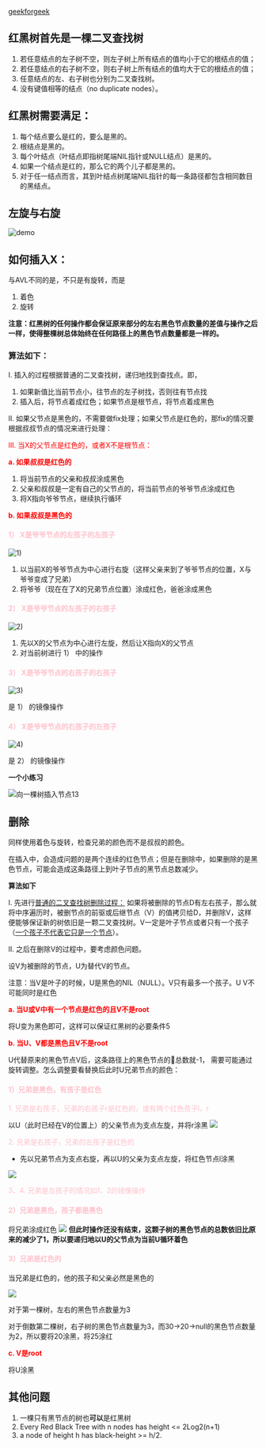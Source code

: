 [geekforgeek](https://www.geeksforgeeks.org/red-black-tree-set-1-introduction-2/)



## 红黑树首先是一棵二叉查找树

1. 若任意结点的左子树不空，则左子树上所有结点的值均小于它的根结点的值；
2. 若任意结点的右子树不空，则右子树上所有结点的值均大于它的根结点的值；
3. 任意结点的左、右子树也分别为二叉查找树。
4. 没有键值相等的结点（no duplicate nodes）。

## 红黑树需要满足：
1. 每个结点要么是红的，要么是黑的。  
2. 根结点是黑的。  
3. 每个叶结点（叶结点即指树尾端NIL指针或NULL结点）是黑的。  
4. 如果一个结点是红的，那么它的两个儿子都是黑的。
5. 对于任一结点而言，其到叶结点树尾端NIL指针的每一条路径都包含相同数目的黑结点。  

## 左旋与右旋

![demo](treerotation.gif)

## 如何插入X：
与AVL不同的是，不只是有旋转，而是

1. 着色
2. 旋转

**注意：红黑树的任何操作都会保证原来部分的左右黑色节点数量的差值与操作之后一样，使得整棵树总体始终在任何路径上的黑色节点数量都是一样的。**
### **算法如下：**

I. 插入的过程根据普通的二叉查找树，递归地找到查找点。即，

1. 如果新值比当前节点小，往节点的左子树找，否则往有节点找
2. 插入后，将节点着成红色；如果节点是根节点，将节点着成黑色

II. 如果父节点是黑色的，不需要做fix处理；如果父节点是红色的，那fix的情况要根据叔叔节点的情况来进行处理：

<font color=red>III. 当X的父节点是红色的，或者X不是根节点：</font>

<font color=red>**a. 如果叔叔是红色的**</font>

1. 将当前节点的父亲和叔叔涂成黑色
2. 父亲和叔叔是一定有自己的父节点的，将当前节点的爷爷节点涂成红色
3. 将X指向爷爷节点，继续执行循环

<font color=red>**b. 如果叔叔是黑色的**</font>

#### <font color=pink>1） X是爷爷节点的左孩子的左孩子</font>

![1)](ll.png)
1. 以当前X的爷爷节点为中心进行右旋（这样父亲来到了爷爷节点的位置，X与爷爷变成了兄弟）
2. 将爷爷（现在在了X的兄弟节点位置）涂成红色，爸爸涂成黑色

#### <font color=pink>2） X是爷爷节点的左孩子的右孩子</font>

![2)](lr.png)
1. 先以X的父节点为中心进行左旋，然后让X指向X的父节点
2. 对当前树进行 1） 中的操作

#### <font color=pink>3） X是爷爷节点的右孩子的右孩子</font>

![3)](rr.png)

是 1） 的镜像操作

#### <font color=pink>4） X是爷爷节点的右孩子的左孩子</font>

![4)](rl.png)

是 2） 的镜像操作

**一个小练习**

![向一棵树插入节点13](redblacktree.png)

## 删除

同样使用着色与旋转，检查兄弟的颜色而不是叔叔的颜色。

在插入中，会造成问题的是两个连续的红色节点；但是在删除中，如果删除的是黑色节点，可能会造成这条路径上到叶子节点的黑节点总数减少。



**算法如下**

I. 先进行[普通的二叉查找树删除过程：](https://www.geeksforgeeks.org/binary-search-tree-set-2-delete/)
如果将被删除的节点D有左右孩子，那么就将中序遍历时，被删节点的前驱或后继节点（V）的值拷贝给D，并删除V，这样便能够保证新的树依旧是一颗二叉查找树。V一定是叶子节点或者只有一个孩子（[一个孩子不代表它只是一个节点](https://cdncontribute.geeksforgeeks.org/wp-content/uploads/BSTDelete-1.png)）。

II. 之后在删除V的过程中，要考虑颜色问题。

设V为被删除的节点，U为替代V的节点。

注意：当V是叶子的时候，U是黑色的NIL（NULL）。V只有最多一个孩子。U V不可能同时是红色


<font color=red>**a. 当U或V中有一个节点是红色的且V不是root**</font>

将U变为黑色即可，这样可以保证红黑树的必要条件5

<font color=red>**b. 当U、V都是黑色且V不是root**</font>

U代替原来的黑色节点V后，这条路径上的黑色节点的总数就-1， 需要可能通过旋转调整。怎么调整要看替换后此时U兄弟节点的颜色：

#### <font color=pink> 1）兄弟是黑色，有孩子是红色</font>

<font color=pink>1. 兄弟是右孩子，兄弟的右孩子r是红色的，或有两个红色孩子l，r</font>

以U（此时已经在V的位置上）的父亲节点为支点左旋，并将r涂黑
![](rbdelete-rr.png)

<font color=pink>2. 兄弟是右孩子，兄弟的左孩子是红色的</font>

* 先以兄弟节点为支点右旋，再以U的父亲为支点左旋，将红色节点l涂黑

![](rbdelete-rl.png)

<font color=pink>3、4. 兄弟是左孩子的情况如1、2的镜像操作</font>

#### <font color=pink> 2）兄弟是黑色，孩子都是黑色</font>

将兄弟涂成红色
![](rbdeletesiblingchildrenblack.png)
**但此时操作还没有结束，这颗子树的黑色节点的总数依旧比原来的减少了1，所以要递归地以U的父节点为当前U循环着色**
#### <font color=pink> 3）兄弟是红色的</font>

当兄弟是红色的，他的孩子和父亲必然是黑色的

![](rbdeletesiblingisred.png)

对于第一棵树，左右的黑色节点数量为3

对于倒数第二棵树，右子树的黑色节点数量为3，而30->20->null的黑色节点数量为2，所以要将20涂黑，将25涂红

<font color=red>**c. V是root**</font>

将U涂黑

## 其他问题
1. 一棵只有黑节点的树也**可以**是红黑树
2. Every Red Black Tree with n nodes has height <= 2Log2(n+1)
3. a node of height h has black-height >= h/2.





